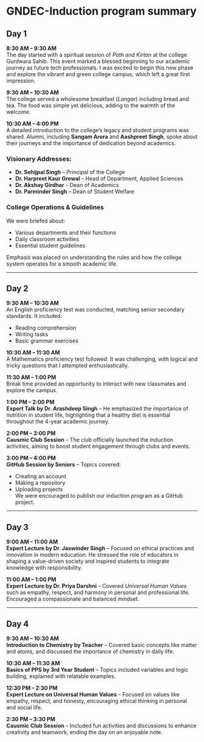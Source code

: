 # GNDEC-Induction program summary
## **Day 1**
**8:30 AM – 9:30 AM**  
The day started with a spiritual session of *Path* and *Kirtan* at the college Gurdwara Sahib. This event marked a blessed beginning to our academic journey as future tech professionals. I was excited to begin this new phase and explore the vibrant and green college campus, which left a great first impression.

**9:30 AM – 10:30 AM**  
The college served a wholesome breakfast (*Langar*) including bread and tea. The food was simple yet delicious, adding to the warmth of the welcome.

**10:30 AM – 4:00 PM**  
A detailed introduction to the college’s legacy and student programs was shared. Alumni, including **Sangam Arora** and **Aashpreet Singh**, spoke about their journeys and the importance of dedication beyond academics.

### Visionary Addresses:
- **Dr. Sehijpal Singh** – Principal of the College  
- **Dr. Harpreet Kaur Grewal** – Head of Department, Applied Sciences  
- **Dr. Akshay Girdhar** – Dean of Academics  
- **Dr. Parminder Singh** – Dean of Student Welfare  

### College Operations & Guidelines
We were briefed about:
- Various departments and their functions  
- Daily classroom activities  
- Essential student guidelines  

Emphasis was placed on understanding the rules and how the college system operates for a smooth academic life.

---

## **Day 2**

**9:30 AM – 10:30 AM**  
An English proficiency test was conducted, matching senior secondary standards. It included:
- Reading comprehension
- Writing tasks
- Basic grammar exercises

**10:30 AM – 11:30 AM**  
A Mathematics proficiency test followed. It was challenging, with logical and tricky questions that I attempted enthusiastically.

**11:30 AM – 1:00 PM**  
Break time provided an opportunity to interact with new classmates and explore the campus.

**1:00 PM – 2:00 PM**  
**Expert Talk by Dr. Arashdeep Singh** – He emphasized the importance of nutrition in student life, highlighting that a healthy diet is essential throughout the 4-year academic journey.

**2:00 PM – 3:00 PM**  
**Causmic Club Session** – The club officially launched the induction activities, aiming to boost student engagement through clubs and events.

**3:00 PM – 4:00 PM**  
**GitHub Session by Seniors** – Topics covered:
- Creating an account
- Making a repository
- Uploading projects  
We were encouraged to publish our induction program as a GitHub project.

---

## **Day 3**

**9:00 AM – 11:00 AM**  
**Expert Lecture by Dr. Jaswinder Singh** – Focused on ethical practices and innovation in modern education. He stressed the role of educators in shaping a value-driven society and inspired students to integrate knowledge with responsibility.

**11:00 AM – 1:00 PM**  
**Expert Lecture by Dr. Priya Darshni** – Covered *Universal Human Values* such as empathy, respect, and harmony in personal and professional life. Encouraged a compassionate and balanced mindset.

---

## **Day 4**

**9:30 AM – 10:30 AM**  
**Introduction to Chemistry by Teacher** – Covered basic concepts like matter and atoms, and discussed the importance of chemistry in daily life.

**10:30 AM – 11:30 AM**  
**Basics of PPS by 3rd Year Student** – Topics included variables and logic building, explained with relatable examples.

**12:30 PM – 2:30 PM**  
**Expert Lecture on Universal Human Values** – Focused on values like empathy, respect, and honesty, encouraging ethical thinking in personal and social life.

**2:30 PM – 3:30 PM**  
**Causmic Club Session** – Included fun activities and discussions to enhance creativity and teamwork, ending the day on an enjoyable note.
